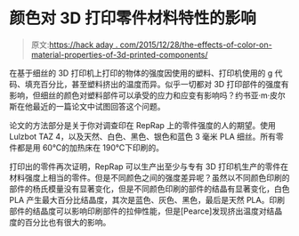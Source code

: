 # 颜色对 3D 打印零件材料特性的影响

> 原文:[https://hack aday . com/2015/12/28/the-effects-of-color-on-material-properties-of-3d-printed-components/](https://hackaday.com/2015/12/28/the-effects-of-color-on-material-properties-of-3d-printed-components/)

在基于细丝的 3D 打印机上打印的物体的强度因使用的塑料、打印机使用的 g 代码、填充百分比，甚至塑料挤出的温度而异。似乎一切都对 3D 打印部件的强度有影响，但细丝的颜色对塑料部件可以承受的应力和应变有影响吗？约书亚·m·皮尔斯在他最近的一篇论文中试图回答这个问题。

论文的方法部分是关于你对调查印在 RepRap 上的零件强度的人的期望。使用 Lulzbot TAZ 4，以及天然、白色、黑色、银色和蓝色 3 毫米 PLA 细丝。所有零件都是用 60℃的加热床在 190℃下印刷的。

打印出的零件再次证明，RepRap 可以生产出至少与专有 3D 打印机生产的零件在材料强度上相当的零件。但是不同颜色之间的强度差异呢？虽然以不同颜色印刷的部件的杨氏模量没有显著变化，但是不同颜色印刷的部件的结晶有显著变化，白色 PLA 产生最大百分比结晶度，其次是蓝色、灰色、黑色，最后是天然 PLA。印刷部件的结晶度可以影响印刷部件的拉伸性能，但是[Pearce]发现挤出温度对结晶度的百分比也有很大的影响。